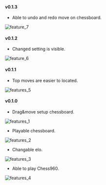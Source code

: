 #### v0.1.3

- Able to undo and redo move on chessboard.

![feature_7](assets/features_7.gif)

#### v0.1.2

- Changed setting is visible.

![feature_6](assets/features_6.gif)

#### v0.1.1

- Top moves are easier to located.

![features_5](assets/features_5.gif)

#### v0.1.0

- Drag&move setup chessboard.

![features_1](assets/features_1.gif)

- Playable chessboard.

![features_2](assets/features_2.gif)

- Changable elo.

![features_3](assets/features_3.gif)

- Able to play Chess960.

![features_4](assets/features_4.gif)
